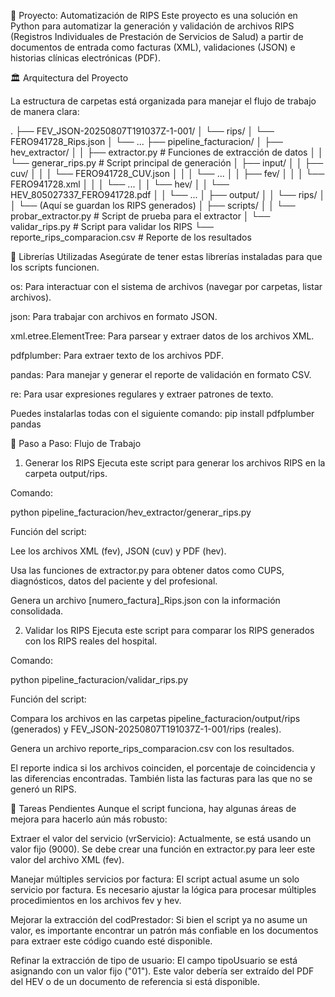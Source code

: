 📄 Proyecto: Automatización de RIPS
Este proyecto es una solución en Python para automatizar la generación y validación de archivos RIPS (Registros Individuales de Prestación de Servicios de Salud) a partir de documentos de entrada como facturas (XML), validaciones (JSON) e historias clínicas electrónicas (PDF).

🏛️ Arquitectura del Proyecto

La estructura de carpetas está organizada para manejar el flujo de trabajo de manera clara:

.
├── FEV_JSON-20250807T191037Z-1-001/
│   └── rips/
│       └── FERO941728_Rips.json
│       └── ...
├── pipeline_facturacion/
│   ├── hev_extractor/
│   │   ├── extractor.py           # Funciones de extracción de datos
│   │   └── generar_rips.py        # Script principal de generación
│   ├── input/
│   │   ├── cuv/
│   │   │   └── FERO941728_CUV.json
│   │   │   └── ...
│   │   ├── fev/
│   │   │   └── FERO941728.xml
│   │   │   └── ...
│   │   └── hev/
│   │       └── HEV_805027337_FERO941728.pdf
│   │       └── ...
│   ├── output/
│   │   └── rips/
│   │       └── (Aquí se guardan los RIPS generados)
│   ├── scripts/
│   │   └── probar_extractor.py    # Script de prueba para el extractor
│   └── validar_rips.py            # Script para validar los RIPS
└── reporte_rips_comparacion.csv   # Reporte de los resultados

🐍 Librerías Utilizadas
Asegúrate de tener estas librerías instaladas para que los scripts funcionen.

os: Para interactuar con el sistema de archivos (navegar por carpetas, listar archivos).

json: Para trabajar con archivos en formato JSON.

xml.etree.ElementTree: Para parsear y extraer datos de los archivos XML.

pdfplumber: Para extraer texto de los archivos PDF.

pandas: Para manejar y generar el reporte de validación en formato CSV.

re: Para usar expresiones regulares y extraer patrones de texto.

Puedes instalarlas todas con el siguiente comando:
pip install pdfplumber pandas

🚀 Paso a Paso: Flujo de Trabajo
1. Generar los RIPS
Ejecuta este script para generar los archivos RIPS en la carpeta output/rips.

Comando:

python pipeline_facturacion/hev_extractor/generar_rips.py

Función del script:

Lee los archivos XML (fev), JSON (cuv) y PDF (hev).

Usa las funciones de extractor.py para obtener datos como CUPS, diagnósticos, datos del paciente y del profesional.

Genera un archivo [numero_factura]_Rips.json con la información consolidada.

2. Validar los RIPS
Ejecuta este script para comparar los RIPS generados con los RIPS reales del hospital.

Comando:

python pipeline_facturacion/validar_rips.py

Función del script:

Compara los archivos en las carpetas pipeline_facturacion/output/rips (generados) y FEV_JSON-20250807T191037Z-1-001/rips (reales).

Genera un archivo reporte_rips_comparacion.csv con los resultados.

El reporte indica si los archivos coinciden, el porcentaje de coincidencia y las diferencias encontradas. También lista las facturas para las que no se generó un RIPS.

📝 Tareas Pendientes
Aunque el script funciona, hay algunas áreas de mejora para hacerlo aún más robusto:

Extraer el valor del servicio (vrServicio): Actualmente, se está usando un valor fijo (9000). Se debe crear una función en extractor.py para leer este valor del archivo XML (fev).

Manejar múltiples servicios por factura: El script actual asume un solo servicio por factura. Es necesario ajustar la lógica para procesar múltiples procedimientos en los archivos fev y hev.

Mejorar la extracción del codPrestador: Si bien el script ya no asume un valor, es importante encontrar un patrón más confiable en los documentos para extraer este código cuando esté disponible.

Refinar la extracción de tipo de usuario: El campo tipoUsuario se está asignando con un valor fijo ("01"). Este valor debería ser extraído del PDF del HEV o de un documento de referencia si está disponible.